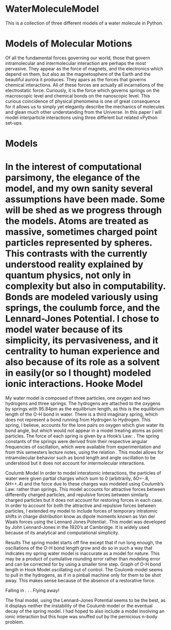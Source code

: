 WaterMoleculeModel
==================

This is a collection of three different models of a water molecule in Python.

Models of Molecular Motions
=====
Of all the fundamental forces governing our world, those that govern intramolecular and intermolecular interaction are perhaps the most pervasive. They appear as the force of magnets, and the electronics which depend on them, but also as the magnetosphere of the Earth and the beautiful aurora it produces. They apars as the forces that governs chemical interactions. All of these forces are actually all incarnations of the electrostatic force. Curiously, it is the force which governs springs on the macroscopic level and chemical bonds on the nanoscopic level. This curious coincidence of physical phenomena is one of great consequence for it allows us to simply yet elegantly describe the mechanics of molecules and glean much other understanding from the Universe. In this paper I will model interparticle interactions using three different but related vPython set-ups. 

Models
====
In the interest of computational parsimony, the elegance of the model, and my own sanity several assumptions have been made. Some will be shed as we progress through the models. Atoms are treated as massive, sometimes charged point particles represented by spheres. This contrasts with the currently understood reality explained by quantum physics, not only in complexity but also in computability. Bonds are modeled variously using springs, the coulumb force, and the Lennard-Jones Potential.
I chose to model water because of its simplicity, its pervasiveness, and it centrality to human experience and also because of its role as a solvent in easily(or so I thought) modeled ionic interactions. 
Hooke Model
===
My water model is composed of three particles, one oxygen and two hydrogens and three springs. The hydrogens are attached to the oxygens by springs with 95.84pm as the equilibrium length, as this is the equilibrium length of the O-H bond in water.  There is a third imaginary spring, which does not represent a bond running from Hydrogen to Hydrogen. This spring, I believe, accounts for the lone pairs on oxygen which give water its bond angle, but which would not appear in a model treating atoms as point particles. 
The force of each spring is given by a Hook’s Law: . The spring constants of the springs were derived from their respective angular frequencies of oscillation, which were available from experimentation and from this semesters lecture notes, using the relation .  This model allows for intramolecular behavior such as bond length and angle oscillation to be understood but it does not account for intermolecular interactions.

Coulumb Model
In order to model interatomic interactions, the particles of water were given partial charges which sum to 0 (arbitrarily, δO=-.8, δH=+.4) and the force due to these charges was modeled using Coulumb’s Law:  rather than springs. This model accounts for attractive forces between differently charged particles, and repulsive forces between similarly charged particles but it does not account for restoring forces in each case.
In order to account for both the attractive and repulsive forces between particles, I extended my model to include forces of temporary intratomic shifts in charge distribution know as dipole moments known as Van der Waals forces using the Lennard Jones Potential:. This model was developed by John Lennard-Jones in the 1920’s at Cambridge. It is widely used because of its analytical and computational simplicity. 


Results
The spring model starts off fine except that if run long enough, the oscillations of the O-H bond length grow and do so in such a way that indicates my spring water model is inaccurate as a model for nature. This may be a product of cumulative rounding error rather than modeling error and can be corrected for by using a smaller time step.
Graph of O-H bond length in Hook Model oscillating out of control.
The Coulomb model seems to pull in the hydrogens, as if in a pinball machine only for them to be shot away. This makes sense because of the absence of a restorative force. 

Falling in . . .
  Flying away!

The final model, using the Lennard-Jones Potential seems to be the best, as it displays neither the instability of the Coulumb model or the eventual decay of the spring model. I had hoped to also include a model involving an ionic interaction but this hope was snuffed out by the pernicious n-body problem.
